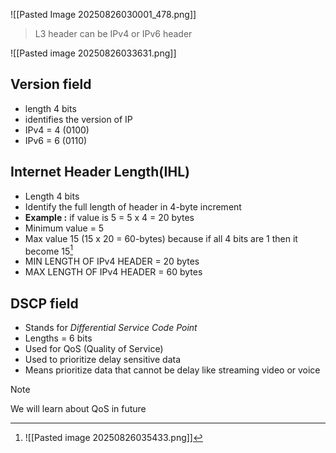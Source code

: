[]()![[Pasted Image 20250826030001_478.png]]

> L3 header can be IPv4 or IPv6 header

![[Pasted image 20250826033631.png]]

## Version field 
- length 4 bits
- identifies the version of IP
- IPv4 = 4 (0100)
- IPv6 = 6 (0110)
## Internet Header Length(IHL)

- Length 4 bits
- Identify the full length of header in 4-byte increment 
- **Example :** if value is 5 = 5 x 4 = 20 bytes
- Minimum value = 5 
- Max value 15 (15 x 20 = 60-bytes) because if all 4 bits are 1 then it become 15[^1]
- MIN LENGTH OF IPv4 HEADER = 20 bytes
- MAX LENGTH OF IPv4 HEADER = 60 bytes

## DSCP field 
- Stands for *Differential Service Code Point*
- Lengths = 6 bits
- Used for QoS (Quality of Service) 
- Used to prioritize delay sensitive data 
- Means prioritize data that cannot be delay like streaming video or voice 

> [!NOTE] 
> We will learn about QoS in future 


[^1]: ![[Pasted image 20250826035433.png]]
